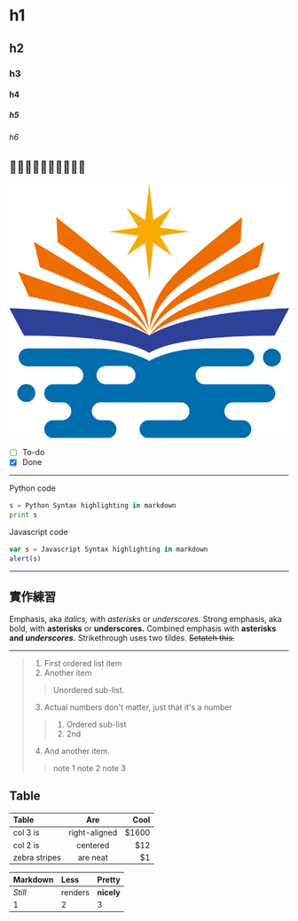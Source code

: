 # h1
## h2
### h3
#### h4
##### h5
###### h6

🐱‍🚀🐱‍🏍🐱‍👓🐱‍🐉🐱‍💻
---

![NKUST](nkust.png "高科大")


- [ ] To-do
- [x] Done

---

Python code
```python
s = Python Syntax highlighting in markdown
print s
``` 

Javascript code
```js
var s = Javascript Syntax highlighting in markdown
alert(s)
``` 

---

## 實作練習

Emphasis, aka *italics,* with *asterisks* or *underscores.*
Strong emphasis, aka bold, with **asterisks** or **underscores.**
Combined emphasis with **asterisks and *underscores.***
Strikethrough uses two tildes. ~~Setateh this.~~

---

> 1. First ordered list item
> 2. Another item
>>  Unordered sub-list.
> 3. Actual numbers don't matter, just that it's a number
>> 1. Ordered sub-list
>> 2. 2nd
> 4. And another item.
>> note 1
>> note 2
>> note 3

## Table

|Table|Are |Cool|
|:----|:--:|---:|
|col 3 is|right-aligned|$1600|
|col 2 is|centered|$12|
|zebra stripes|are neat|$1|

|Markdown|Less|Pretty|
|:--|:--|:--|
|*Still*|renders|**nicely**|
|1|2|3|
